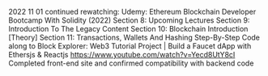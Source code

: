 2022 11 01
continued rewatching: Udemy: Ethereum Blockchain Developer Bootcamp With Solidity (2022)
	Section 8: Upcoming Lectures
	Section 9: Introduction To The Legacy Content
	Section 10: Blockchain Introduction [Theory]
	Section 11: Transactions, Wallets And Hashing Step-By-Step
Code along to Block Explorer: Web3 Tutorial Project | Build a Faucet dApp with Ethersjs & Reactjs
	https://www.youtube.com/watch?v=Yecd8UtY8cI
Completed front-end site and confirmed compatibility with backend code